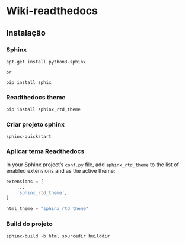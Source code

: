 # Wiki-readthedocs

## Instalação

### Sphinx

```
apt-get install python3-sphinx

or

pip install sphix
```

### Readthedocs theme

```
pip install sphinx_rtd_theme
```

### Criar projeto sphinx

```
sphinx-quickstart
``` 

### Aplicar tema Readthedocs

In your Sphinx project’s `conf.py` file, add `sphinx_rtd_theme` to the list of enabled extensions and as the active theme:

```python
extensions = [
    ...
    'sphinx_rtd_theme',
]

html_theme = "sphinx_rtd_theme"
```

### Build do projeto

```
sphinx-build -b html sourcedir builddir
```
